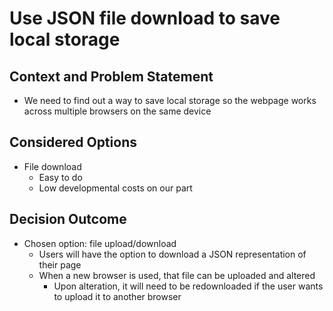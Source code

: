 # Use JSON file download to save local storage
## Context and Problem Statement

- We need to find out a way to save local storage so the webpage works across multiple browsers on the same device

## Considered Options

- File download
  - Easy to do
  - Low developmental costs on our part

## Decision Outcome

- Chosen option: file upload/download
  - Users will have the option to download a JSON representation of their page
  - When a new browser is used, that file can be uploaded and altered
    - Upon alteration, it will need to be redownloaded if the user wants to upload it to another browser